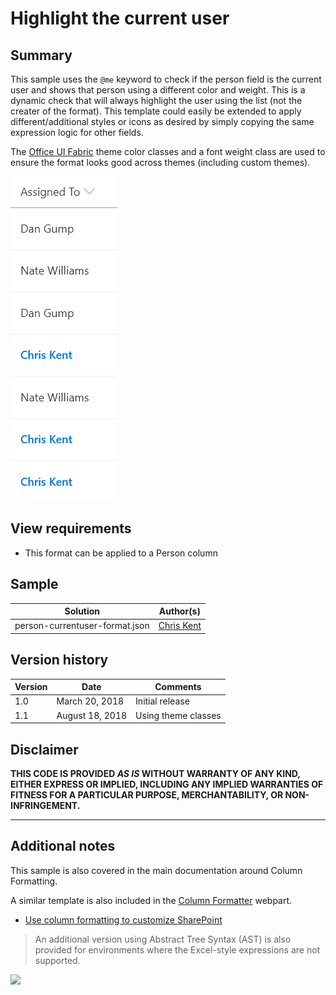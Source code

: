 # Highlight the current user

## Summary
This sample uses the `@me` keyword to check if the person field is the current user and shows that person using a different color and weight. This is a dynamic check that will always highlight the user using the list (not the creater of the format). This template could easily be extended to apply different/additional styles or icons as desired by simply copying the same expression logic for other fields.

The [Office UI Fabric](https://developer.microsoft.com/en-us/fabric) theme color classes and a font weight class are used to ensure the format looks good across themes (including custom themes).

![screenshot of the sample](./screenshot.png)

## View requirements
- This format can be applied to a Person column

## Sample

Solution|Author(s)
--------|---------
person-currentuser-format.json | [Chris Kent](https://twitter.com/thechriskent)

## Version history

Version|Date|Comments
-------|----|--------
1.0|March 20, 2018|Initial release
1.1|August 18, 2018|Using theme classes

## Disclaimer
**THIS CODE IS PROVIDED *AS IS* WITHOUT WARRANTY OF ANY KIND, EITHER EXPRESS OR IMPLIED, INCLUDING ANY IMPLIED WARRANTIES OF FITNESS FOR A PARTICULAR PURPOSE, MERCHANTABILITY, OR NON-INFRINGEMENT.**

---

## Additional notes
This sample is also covered in the main documentation around Column Formatting.

A similar template is also included in the [Column Formatter](https://github.com/SharePoint/sp-dev-solutions/blob/master/solutions/ColumnFormatter/README.md) webpart.

- [Use column formatting to customize SharePoint](https://docs.microsoft.com/en-us/sharepoint/dev/declarative-customization/column-formatting#me)

> An additional version using Abstract Tree Syntax (AST) is also provided for environments where the Excel-style expressions are not supported.

<img src="https://telemetry.sharepointpnp.com/sp-dev-list-formatting/column-samples/person-currentuser-format" />